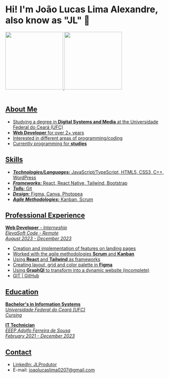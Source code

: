 # Hi! I'm João Lucas Lima Alexandre, also know as "JL" 👋

<div>
  <a href="https://github.com/JLProdutor">
  <img height="180em" src="https://github-readme-stats.vercel.app/api?username=JLProdutor&show_icons=true&theme=dark&include_all_commits=true&count_private=true"/>
  <img height="180em" src="https://github-readme-stats.vercel.app/api/top-langs/?username=JLProdutor&layout=compact&langs_count=7&theme=dark"/>
</div>
<br>

## About Me
 - Studying a degree in **Digital Systems and Media** at the Universidade Federal do Ceará (UFC)
 - **Web Developer** for over 2+ years
 - Interested in different areas of programming/coding
 - Currently programming for **studies**

## Skills
- ***Technologies/Languages:*** JavaScript/TypeScript, HTML5, CSS3, C++, WordPress
- ***Frameworks:*** React, React Native, Tailwind, Bootstrap
- ***Tolls:*** Git
- ***Design:*** Figma, Canva, Photopea
- ***Agile Methodologies:*** Kanban, Scrum

## Professional Experience
**Web Developer** - *Interneship* <br/>
*ElevaSoft Code - Remote* <br/>
*August 2023 - December 2023*
- Creation and implementation of features on landing pages
- Worked with the agile methodologies **Scrum** and **Kanban**
- Using **React** and **Tailwind** as frameworks
- Creating layout, grid and color palette in **Figma**
- Using **GraphQl** to transform into a dynamic website (incomplete)
- GIT | GitHub

## Education
**Bachelor's in Information Systems** <br/>
*Universidade Federal do Ceará (UFC)* <br/>
*Cursing*

**IT Technician**  
*EEEP Adolfo Ferreira de Sousa* <br/>
*February 2021 - December 2023*

## Contact
- LinkedIn: [JLProdutor](https://github.com/JLProdutor)
- E-mail: [joaolucaslima0207@gmail.com](mailto:joaolucaslima0207@gmail.com)


